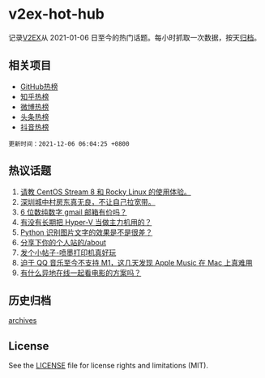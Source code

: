 # v2ex-hot-hub

 记录[V2EX](https://www.v2ex.com/)从 2021-01-06 日至今的热门话题。每小时抓取一次数据，按天[归档](archives)。
 
 ## 相关项目

- [GitHub热榜](https://github.com/snaildev/github-hot-hub)
- [知乎热榜](https://github.com/snaildev/zhihu-hot-hub)
- [微博热榜](https://github.com/snaildev/weibo-hot-hub)
- [头条热榜](https://github.com/snaildev/toutiao-hot-hub)
- [抖音热榜](https://github.com/snaildev/douyin-hot-hub)


 `更新时间：2021-12-06 06:04:25 +0800`

## 热议话题

1. [请教 CentOS Stream 8 和 Rocky Linux 的使用体验。](https://www.v2ex.com/t/820132)
1. [深圳城中村房东真无良，不让自己拉宽带。](https://www.v2ex.com/t/820158)
1. [6 位数纯数字 gmail 邮箱有价吗？](https://www.v2ex.com/t/820134)
1. [有没有长期把 Hyper-V 当做主力机用的？](https://www.v2ex.com/t/820178)
1. [Python 识别图片文字的效果是不是很差？](https://www.v2ex.com/t/820234)
1. [分享下你的个人站的/about](https://www.v2ex.com/t/820154)
1. [发个小帖子-喷墨打印机真好玩](https://www.v2ex.com/t/820185)
1. [迫于 QQ 音乐至今不支持 M1，这几天发现 Apple Music 在 Mac 上真难用](https://www.v2ex.com/t/820232)
1. [有什么异地在线一起看电影的方案吗？](https://www.v2ex.com/t/820197)

## 历史归档

[archives](archives)

## License

See the [LICENSE](LICENSE) file for license rights and limitations (MIT).
